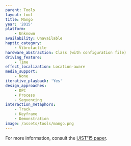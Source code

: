 ```yaml
---
parent: Tools
layout: tool
title: Mango
year: '2015'
platform:
    - Unknown
availability: Unavailable
haptic_category:
    - Vibrotactile
hardware_abstraction: Class (with configuration file)
driving_feature:
    - Time
effect_localization: Location-aware
media_support:
    - None
iterative_playback: 'Yes'
design_approaches:
    - DPC
    - Process
    - Sequencing
interaction_metaphors:
    - Track
    - Keyframe
    - Demonstration
image: /assets/tools/mango.png
---
```

For more information, consult the [UIST'15 paper](https://doi.org/10.1145/2807442.2807470).
